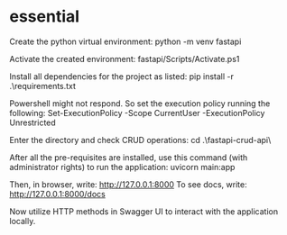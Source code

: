 # essential
Create the python virtual environment:
python -m venv fastapi

Activate the created environment:
fastapi/Scripts/Activate.ps1

Install all dependencies for the project as listed:
pip install -r .\requirements.txt

Powershell might not respond. So set the execution policy running the following:
Set-ExecutionPolicy -Scope CurrentUser -ExecutionPolicy Unrestricted

Enter the directory and check CRUD operations:
cd .\fastapi-crud-api\

After all the pre-requisites are installed, use this command (with administrator rights) to run the application:
uvicorn main:app

Then, in browser, write: http://127.0.0.1:8000
To see docs, write: http://127.0.0.1:8000/docs

Now utilize HTTP methods in Swagger UI to interact with the application locally.


